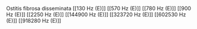 Ostitis fibrosa disseminata
[[130 Hz (E)]]
[[570 Hz (E)]]
[[780 Hz (E)]]
[[900 Hz (E)]]
[[2250 Hz (E)]]
[[144900 Hz (E)]]
[[323720 Hz (E)]]
[[602530 Hz (E)]]
[[918280 Hz (E)]]